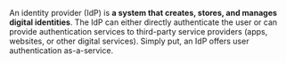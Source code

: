 An identity provider (IdP) is **a system that creates, stores, and manages digital identities**. The IdP can either directly authenticate the user or can provide authentication services to third-party service providers (apps, websites, or other digital services). Simply put, an IdP offers user authentication as-a-service.